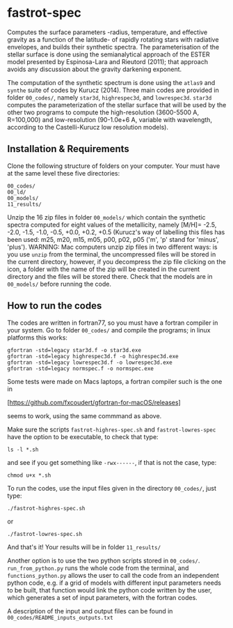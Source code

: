 # fastrot-spec
Computes the surface parameters -radius, temperature, and effective gravity as a function of the latitude- of rapidly rotating stars with radiative envelopes, and builds their synthetic spectra. The parameterisation of the stellar surface is done using the semianalytical approach of the ESTER model presented by Espinosa-Lara and Rieutord (2011); that approach avoids any discussion about the gravity darkening exponent. 

The computation of the synthetic spectrum is done using the ```atlas9``` and ```synthe``` suite of codes by Kurucz (2014). Three main codes are provided in folder ```00_codes/```, namely ```star3d```, ```highrespec3d```, and ```lowrespec3d```. ```star3d``` computes the parameterization of the stellar surface that will be used by the other two programs to compute the high-resolution (3600-5500 A, R=100,000) and low-resolution (90-1.0e+6 A, variable with wavelength, according to the Castelli-Kurucz low resolution models). 

## Installation & Requirements
 
Clone the following structure of folders on your computer. Your must have at the same level these five directories:

```
00_codes/
00_ld/
00_models/
11_results/
```
Unzip the 16 zip files in folder ```00_models/``` which contain the synthetic spectra computed for eight values of the metallicity, namely [M/H]= -2.5, -2.0, -1.5, -1.0, -0.5, +0.0, +0.2, +0.5 (Kurucz's way of labelling this files has been used: m25, m20, m15, m05, p00, p02, p05 ('m', 'p' stand for 'minus', 'plus'). WARNING: Mac computers unzip zip files in two different ways: is you use ```unzip``` from the terminal, the uncompressed files will be stored in the current directory, however, if you decompress the zip file clicking on the icon, a folder with the name of the zip will be created in the current directory and the files will be stored there. Check that the models are in ```00_models/``` before running the code.

## How to run the codes

The codes are written in fortran77, so you must have a fortran compiler in your system. Go to folder ```00_codes/``` and compile the programs; in linux platforms this works:

```
gfortran -std=legacy star3d.f -o star3d.exe
gfortran -std=legacy highrespec3d.f -o highrespec3d.exe
gfortran -std=legacy lowrespec3d.f -o lowrespec3d.exe
gfortran -std=legacy normspec.f -o normspec.exe
```

Some tests were made on Macs laptops, a fortran compiler such is the one in 

[https://github.com/fxcoudert/gfortran-for-macOS/releases]

seems to work, using the same commmand as above.

Make sure the scripts ```fastrot-highres-spec.sh``` and ```fastrot-lowres-spec``` have  the option to be executable, to check that type: 

```
ls -l *.sh
```

and see if you get something like ```-rwx------```,  if that is not the case, type:

```
chmod u+x *.sh
```

To run the codes, use the input files given in the directory ```00_codes/```, just type:

```
./fastrot-highres-spec.sh
```
or
```
./fastrot-lowres-spec.sh
```

And that's it! Your results will be in folder ```11_results/``` 

Another option is to use the two python scripts stored in ```00_codes/```. ```run_from_python.py``` runs the whole code from the terminal, and ```functions_python.py``` allows the user to call the code from an independent python code, e.g. if a grid of models with different input parameters needs to be built, that function would link the python code written by the user, which generates a set of input parameters, with the fortran codes.

A description of the input and output files can be found in ```00_codes/README_inputs_outputs.txt```
